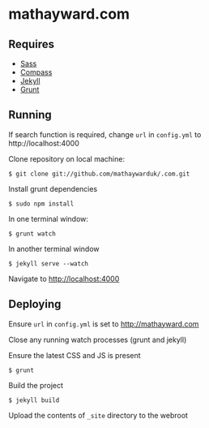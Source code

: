 mathayward.com
====

## Requires

* [Sass](http://sass-lang.com/)
* [Compass](http://compass-style.org/)
* [Jekyll](http://jekyllrb.com/)
* [Grunt](http://gruntjs.com/)
 

## Running

If search function is required, change ```url``` in ```config.yml``` to http://localhost:4000 

Clone repository on local machine:

    $ git clone git://github.com/mathaywarduk/.com.git

Install grunt dependencies

    $ sudo npm install

In one terminal window:

    $ grunt watch

In another terminal window

    $ jekyll serve --watch 

Navigate to [http://localhost:4000](http://localhost:4000)

## Deploying

Ensure ```url``` in ```config.yml``` is set to http://mathayward.com 

Close any running watch processes (grunt and jekyll)

Ensure the latest CSS and JS is present

    $ grunt
    
Build the project

    $ jekyll build
    
Upload the contents of ```_site``` directory to the webroot
